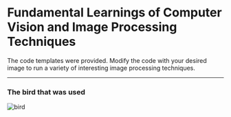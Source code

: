 # Fundamental Learnings of Computer Vision and Image Processing Techniques

The code templates were provided. Modify the code with your desired image to run a variety of interesting image processing techniques.

---
### The bird that was used
![bird](https://github.com/janakan2466/computer-vision/assets/72175053/ac7e1ce5-07d9-4cdd-ab5a-9824aa61515c)


